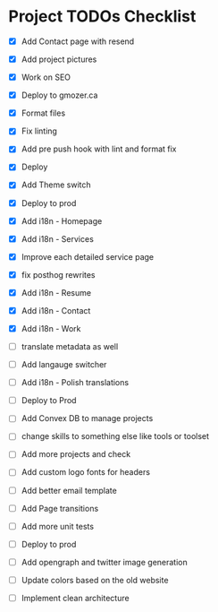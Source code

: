 # Project TODOs Checklist

- [x] Add Contact page with resend
- [x] Add project pictures
- [x] Work on SEO
- [x] Deploy to gmozer.ca
- [x] Format files
- [x] Fix linting
- [x] Add pre push hook with lint and format fix
- [x] Deploy
- [x] Add Theme switch
- [x] Deploy to prod
- [x] Add i18n - Homepage
- [x] Add i18n - Services
- [x] Improve each detailed service page
- [x] fix posthog rewrites
- [x] Add i18n - Resume
- [x] Add i18n - Contact
- [x] Add i18n - Work
- [ ] translate metadata as well
- [ ] Add langauge switcher
- [ ] Add i18n - Polish translations
- [ ] Deploy to Prod

- [ ] Add Convex DB to manage projects
- [ ] change skills to something else like tools or toolset
- [ ] Add more projects and check
- [ ] Add custom logo fonts for headers
- [ ] Add better email template
- [ ] Add Page transitions
- [ ] Add more unit tests
- [ ] Deploy to prod
- [ ] Add opengraph and twitter image generation
- [ ] Update colors based on the old website
- [ ] Implement clean architecture
